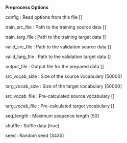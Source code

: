 
**Preprocess Options**


config
:   Read options from this file []

train_src_file
:   Path to the training source data []

train_targ_file
:   Path to the training target data []

valid_src_file
:   Path to the validation source data []

valid_targ_file
:   Path to the validation target data []

output_file
:   Output file for the prepared data []

src_vocab_size
:   Size of the source vocabulary [50000]

targ_vocab_size
:   Size of the target vocabulary [50000]

src_vocab_file
:   Pre-calculated source vocabulary []

targ_vocab_file
:   Pre-calculated target vocabulary []

seq_length
:   Maximum sequence length [50]

shuffle
:   Suffle data [true]

seed
:   Random seed [3435]

